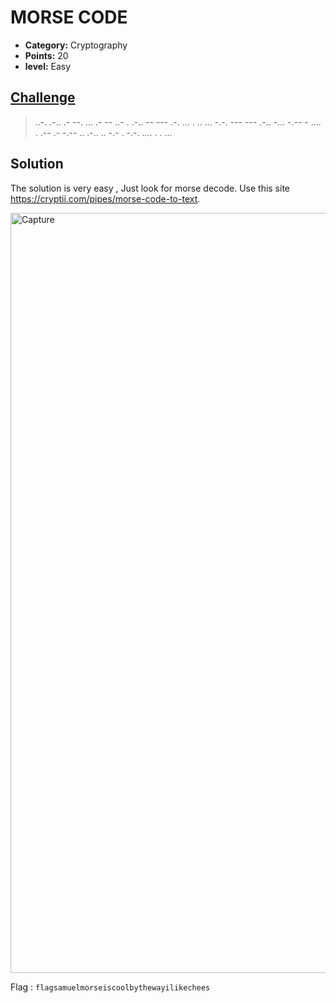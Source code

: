 # MORSE CODE

* **Category:** Cryptography
* **Points:** 20
* **level:** Easy

## [Challenge](https://ctflearn.com/problems/309)

> ..-. .-.. .- --. ... .- -- ..- . .-.. -- --- .-. ... . .. ... -.-. --- --- .-.. -... -.-- - .... . .-- .- -.-- .. .-.. .. -.- . -.-. .... . . ...



## Solution
The solution is very easy , Just look for morse decode. Use this site https://cryptii.com/pipes/morse-code-to-text.

<img width="1216" alt="Capture" src="https://user-images.githubusercontent.com/57364083/69013120-46b83880-0985-11ea-8ca5-51a3b398978a.PNG">


Flag : ```flagsamuelmorseiscoolbythewayilikechees```

